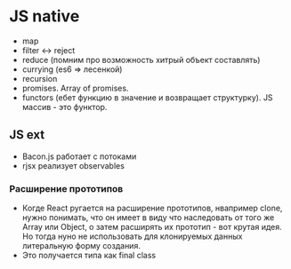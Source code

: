 # JS native

- map
- filter <-> reject
- reduce (помним про возможность хитрый объект составлять)
- currying (es6 => лесенкой)
- recursion
- promises. Array of promises.
- functors (ебет функцию в значение и возвращает структурку). JS массив - это функтор.

## JS ext

- Bacon.js работает с потоками
- rjsx реализует observables


### Расширение прототипов

- Когде React ругается на расширение прототипов, нвапример clone, нужно понимать, что он имеет в виду что наследовать от того же Array или Object, о затем расширять их прототип - вот крутая идея. Но тогда нуно не использовать для клонируемых данных литеральную форму создания.
- Это получается типа как final class